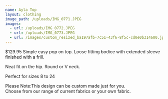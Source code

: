 ```yaml
---
name: Ayla Top
layout: clothing
image_path: /uploads/IMG_0771.JPEG
images:
  - url: /uploads/IMG_0772.JPEG
  - url: /uploads/IMG_0773.JPEG
  - url: /images/custom_resized_ba197afb-7c51-43f6-8f5c-cd0e0b314600.jpg
---
```


$129.95 Simple easy pop on top. Loose fitting bodice with extended sleeve finished with a frill.

Neat fit on the hip. Round or V neck.

Perfect for sizes 8 to 24

Please Note:This design can be custom made just for you.<br>Choose from our range of current fabrics or your own fabric.
